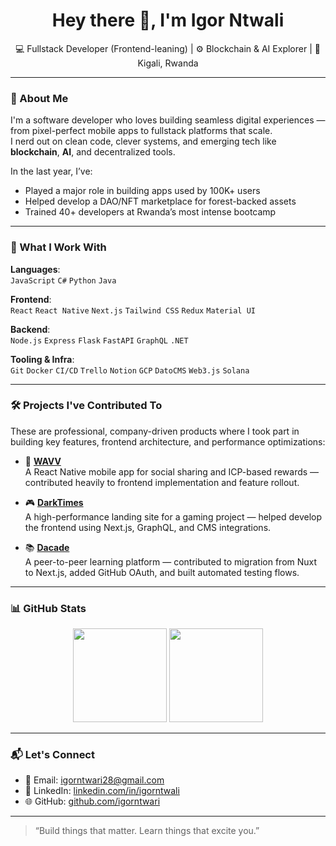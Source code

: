 <h1 align="center">Hey there 👋, I'm Igor Ntwali</h1>
<p align="center">
  💻 Fullstack Developer (Frontend-leaning) | ⚙️ Blockchain & AI Explorer | 📍 Kigali, Rwanda
</p>

---

### 🧠 About Me

I'm a software developer who loves building seamless digital experiences — from pixel-perfect mobile apps to fullstack platforms that scale.  
I nerd out on clean code, clever systems, and emerging tech like **blockchain**, **AI**, and decentralized tools.

In the last year, I’ve:
- Played a major role in building apps used by 100K+ users
- Helped develop a DAO/NFT marketplace for forest-backed assets
- Trained 40+ developers at Rwanda’s most intense bootcamp

---

### 🔧 What I Work With

**Languages**:  
`JavaScript` `C#` `Python` `Java`

**Frontend**:  
`React` `React Native` `Next.js` `Tailwind CSS` `Redux` `Material UI`

**Backend**:  
`Node.js` `Express` `Flask` `FastAPI` `GraphQL` `.NET`

**Tooling & Infra**:  
`Git` `Docker` `CI/CD` `Trello` `Notion` `GCP` `DatoCMS` `Web3.js` `Solana`

---

### 🛠️ Projects I've Contributed To

These are professional, company-driven products where I took part in building key features, frontend architecture, and performance optimizations:

- 🚀 [**WAVV**](https://apps.apple.com/rw/app/wavv-meet-friends/id6738583772)  
  A React Native mobile app for social sharing and ICP-based rewards — contributed heavily to frontend implementation and feature rollout.

- 🎮 [**DarkTimes**](https://playdarktimes.com/)  
  A high-performance landing site for a gaming project — helped develop the frontend using Next.js, GraphQL, and CMS integrations.

- 📚 [**Dacade**](https://dacade.org/)  
  A peer-to-peer learning platform — contributed to migration from Nuxt to Next.js, added GitHub OAuth, and built automated testing flows.

---

### 📊 GitHub Stats

<p align="center">
  <img src="https://github-readme-stats.vercel.app/api?username=igorntwari&show_icons=true&theme=github_dark&hide_border=true" height="150" />
  <img src="https://github-readme-stats.vercel.app/api/top-langs/?username=igorntwari&layout=compact&theme=github_dark&hide_border=true" height="150" />
</p>

---

### 📬 Let's Connect

- 📩 Email: [igorntwari28@gmail.com](mailto:igorntwari28@gmail.com)  
- 💼 LinkedIn: [linkedin.com/in/igorntwali](https://www.linkedin.com/in/igorntwali)  
- 🌐 GitHub: [github.com/igorntwari](https://github.com/igorntwari)

---

> “Build things that matter. Learn things that excite you.”
